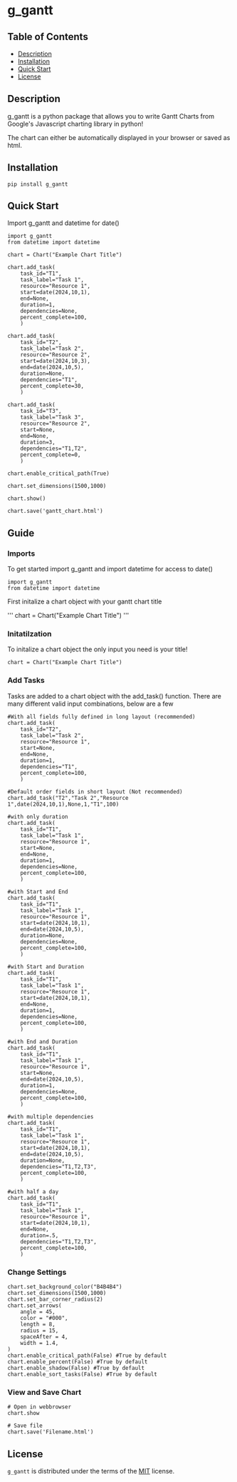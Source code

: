 # g_gantt

## Table of Contents
- [Description](#description)
- [Installation](#installation)
- [Quick Start](#Quickstart)
- [License](#license)

## Description 
g_gantt is a python package that allows you to write Gantt Charts from Google's Javascript charting library in python!

The chart can either be automatically displayed in your browser or saved as html.

## Installation

```console
pip install g_gantt
```

## Quick Start

Import g_gantt and datetime for date()
```
import g_gantt
from datetime import datetime

chart = Chart("Example Chart Title")

chart.add_task(
    task_id="T1",
    task_label="Task 1", 
    resource="Resource 1",
    start=date(2024,10,1),
    end=None, 
    duration=1,
    dependencies=None,
    percent_complete=100,
    )

chart.add_task(
    task_id="T2",
    task_label="Task 2", 
    resource="Resource 2",
    start=date(2024,10,3),
    end=date(2024,10,5), 
    duration=None,
    dependencies="T1",
    percent_complete=30,
    )

chart.add_task(
    task_id="T3",
    task_label="Task 3", 
    resource="Resource 2",
    start=None,
    end=None, 
    duration=3,
    dependencies="T1,T2",
    percent_complete=0,
    )

chart.enable_critical_path(True)

chart.set_dimensions(1500,1000)

chart.show()

chart.save('gantt_chart.html')
```

## Guide
### Imports
To get started import g_gantt and import datetime for access to date()
```
import g_gantt
from datetime import datetime
```

First initalize a chart object with your gantt chart title

'''
chart = Chart("Example Chart Title")
'''

### Initatilzation
To initalize a chart object the only input you need is your title!
```
chart = Chart("Example Chart Title")
```

### Add Tasks
Tasks are added to a chart object with the add_task() function.
There are many different valid input combinations, below are a few 

```
#With all fields fully defined in long layout (recommended)
chart.add_task(
    task_id="T2",
    task_label="Task 2", 
    resource="Resource 1",
    start=None,
    end=None, 
    duration=1,
    dependencies="T1",
    percent_complete=100,
    )
```

```
#Default order fields in short layout (Not recommended)
chart.add_task("T2","Task 2","Resource 1",date(2024,10,1),None,1,"T1",100)
```

```
#with only duration
chart.add_task(
    task_id="T1",
    task_label="Task 1", 
    resource="Resource 1",
    start=None,
    end=None, 
    duration=1,
    dependencies=None,
    percent_complete=100,
    )
```

```
#with Start and End
chart.add_task(
    task_id="T1",
    task_label="Task 1", 
    resource="Resource 1",
    start=date(2024,10,1),
    end=date(2024,10,5), 
    duration=None,
    dependencies=None,
    percent_complete=100,
    )
```
```
#with Start and Duration
chart.add_task(
    task_id="T1",
    task_label="Task 1", 
    resource="Resource 1",
    start=date(2024,10,1),
    end=None, 
    duration=1,
    dependencies=None,
    percent_complete=100,
    )
```
```
#with End and Duration
chart.add_task(
    task_id="T1",
    task_label="Task 1", 
    resource="Resource 1",
    start=None,
    end=date(2024,10,5), 
    duration=1,
    dependencies=None,
    percent_complete=100,
    )
```

```
#with multiple dependencies
chart.add_task(
    task_id="T1",
    task_label="Task 1", 
    resource="Resource 1",
    start=date(2024,10,1),
    end=date(2024,10,5), 
    duration=None,
    dependencies="T1,T2,T3",
    percent_complete=100,
    )
```

```
#with half a day
chart.add_task(
    task_id="T1",
    task_label="Task 1", 
    resource="Resource 1",
    start=date(2024,10,1),
    end=None, 
    duration=.5,
    dependencies="T1,T2,T3",
    percent_complete=100,
    )
```

### Change Settings
```
chart.set_background_color("B4B4B4")
chart.set_dimensions(1500,1000)
chart.set_bar_corner_radius(2)
chart.set_arrows(
    angle = 45,
    color = "#000",
    length = 8,
    radius = 15,
    spaceAfter = 4,
    width = 1.4,
)
chart.enable_critical_path(False) #True by default
chart.enable_percent(False) #True by default
chart.enable_shadow(False) #True by default
chart.enable_sort_tasks(False) #True by default
```

### View and Save Chart
```
# Open in webbrowser
chart.show
```

```
# Save file
chart.save('Filename.html')
```






## License

`g_gantt` is distributed under the terms of the [MIT](https://spdx.org/licenses/MIT.html) license.

